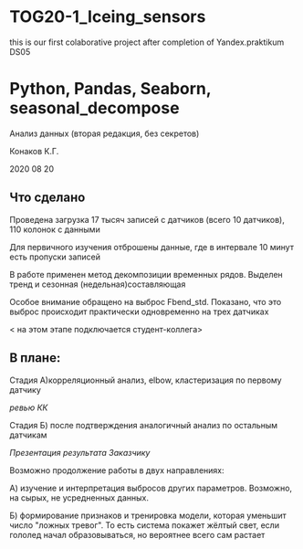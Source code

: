 # TOG20-1_Iceing_sensors
this is our first colaborative project after completion of Yandex.praktikum DS05

# Python, Pandas, Seaborn, seasonal_decompose

Анализ данных (вторая редакция, без секретов)

Конаков К.Г.

2020 08 20

## Что сделано

Проведена загрузка 17 тысяч записей с датчиков (всего 10 датчиков), 110 колонок с данными

Для первичного изучения отброшены данные, где в интервале 10 минут есть пропуски записей

В работе применен метод декомпозиции временных рядов. Выделен тренд и сезонная (недельная)составляющая

Особое внимание обращено на выброс Fbend_std. Показано, что это выброс происходит практически одновременно на трех датчиках

< на этом этапе подключается студент-коллега>


## В плане:
Стадия A)корреляционный анализ, elbow, кластеризация по первому датчику

_ревью КК_

Стадия Б) после подтверждения аналогичный анализ по остальным датчикам

_Презентация результата Заказчику_

Возможно продолжение работы в двух направлениях:

А) изучение и интерпретация выбросов других параметров. Возможно, на сырых, не усредненных данных.


Б) формирование признаков и тренировка модели, которая уменьшит число "ложных тревог". То есть система покажет жёлтый свет, если гололед начал образовываться, но вероятнее всего сам растает
